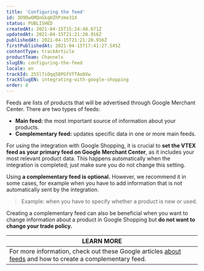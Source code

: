 ```yaml
---
title: 'Configuring the feed'
id: 3D9Dw6MQnGkqHZhPzme31X
status: PUBLISHED
createdAt: 2021-04-15T15:24:48.671Z
updatedAt: 2021-04-15T21:21:20.916Z
publishedAt: 2021-04-15T21:21:20.916Z
firstPublishedAt: 2021-04-15T17:41:27.545Z
contentType: trackArticle
productTeam: Channels
slugEN: configuring-the-feed
locale: en
trackId: 25Sl7iOqq58PGfVfTAo8Xw
trackSlugEN: integrating-with-google-shopping
order: 8
---
```


Feeds are lists of products that will be advertised through Google Merchant Center. There are two types of feeds:
- **Main feed:** the most important source of information about your products.
- **Complementary feed:** updates specific data in one or more main feeds.

For using the integration with Google Shopping, it is crucial to **set the VTEX feed as your primary feed on Google Merchant Center**, as it includes your most relevant product data. This happens automatically when the integration is completed; just make sure you do not change this setting.

Using **a complementary feed is optional.** However, we recommend it in some cases, for example when you have to add information that is not automatically sent by the integration.

>Example: when you have to specify whether a product is new or used.

Creating a complementary feed can also be beneficial when you want to change information about a product in Google Shopping but **do not want to change your trade policy.**

|**LEARN MORE**|
| ---------- |
| For more information, check out these Google articles [about feeds](https://support.google.com/merchants/answer/7439058?hl=en) and how to create a complementary feed.|
